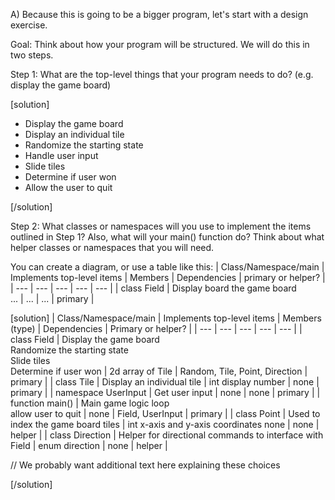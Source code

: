 A) Because this is going to be a bigger program, let's start with a design exercise.

Goal: Think about how your program will be structured.  We will do this in two steps.

Step 1: What are the top-level things that your program needs to do? (e.g. display the game board)

[solution]
* Display the game board
* Display an individual tile
* Randomize the starting state
* Handle user input
* Slide tiles
* Determine if user won
* Allow the user to quit

[/solution]

Step 2: What classes or namespaces will you use to implement the items outlined in Step 1?  Also, what will your main() function do?  Think about what helper classes or namespaces that you will need.

You can create a diagram, or use a table like this:
| Class/Namespace/main | Implements top-level items | Members | Dependencies | primary or helper? |
| --- | --- | --- | --- | --- |
| class Field | Display board the game board<br>... | ... | ... | primary |

[solution]
| Class/Namespace/main | Implements top-level items | Members (type) | Dependencies | Primary or helper? |
| --- | --- | --- | --- | --- | 
| class Field | Display the game board<br>Randomize the starting state<br>Slide tiles<br>Determine if user won | 2d array of Tile | Random, Tile, Point, Direction | primary |
| class Tile | Display an individual tile | int display number | none | primary |
| namespace UserInput | Get user input | none | none | primary |
| function main() | Main game logic loop<br>allow user to quit | none | Field, UserInput | primary |
| class Point | Used to index the game board tiles | int x-axis and y-axis coordinates none | none | helper |
| class Direction | Helper for directional commands to interface with Field | enum direction | none | helper |

// We probably want additional text here explaining these choices

[/solution]
